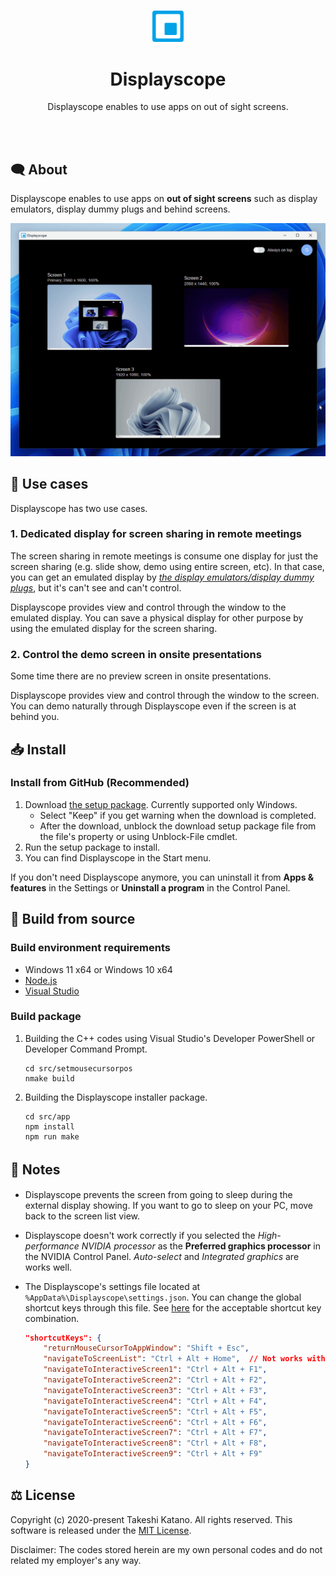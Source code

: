 <br />

<p align="center"><img src="./media/displayscope.png" width="10%" alt="Displayscope app icon."></p>

<h1 align="center">Displayscope</h1>
<p align="center">Displayscope enables to use apps on out of sight screens.</p>

<br /><br />

## 🗨 About

Displayscope enables to use apps on <strong>out of sight screens</strong> such as display emulators, display dummy plugs and behind screens.

![Displayscope demo animation](https://raw.githubusercontent.com/tksh164/whatnot/main/displayscope/media/displayscope-demo.gif)

## 🎯 Use cases

Displayscope has two use cases.

### 1. Dedicated display for screen sharing in remote meetings

The screen sharing in remote meetings is consume one display for just the screen sharing (e.g. slide show, demo using entire screen, etc). In that case, you can get an emulated display by *[the display emulators/display dummy plugs](https://www.amazon.com/s?k=Display+Emulator)*, but it's can't see and can't control.

Displayscope provides view and control through the window to the emulated display. You can save a physical display for other purpose by using the emulated display for the screen sharing.

### 2. Control the demo screen in onsite presentations

Some time there are no preview screen in onsite presentations.

Displayscope provides view and control through the window to the screen. You can demo naturally through Displayscope even if the screen is at behind you.

## 📥 Install

### Install from GitHub (Recommended)

1. Download [the setup package](https://github.com/tksh164/displayscope/releases/latest). Currently supported only Windows.
    - Select "Keep" if you get warning when the download is completed.
    - After the download, unblock the download setup package file from the file's property or using Unblock-File cmdlet.
2. Run the setup package to install.
3. You can find Displayscope in the Start menu.

If you don't need Displayscope anymore, you can uninstall it from **Apps & features** in the Settings or **Uninstall a program** in the Control Panel.

<!--
### Install from Microsoft Store

You can install [Displayscope](https://apps.microsoft.com/store/detail/displayscope/XP9LZC3BDC1CG2) from Microsoft Store.
-->

## 🔨 Build from source

### Build environment requirements

- Windows 11 x64 or Windows 10 x64
- [Node.js](https://nodejs.org/)
- [Visual Studio](https://visualstudio.microsoft.com/)

### Build package

1. Building the C++ codes using Visual Studio's Developer PowerShell or Developer Command Prompt.

    ```
    cd src/setmousecursorpos
    nmake build
    ```

2. Building the Displayscope installer package.

    ```
    cd src/app
    npm install
    npm run make
    ```

## 📃 Notes　

- Displayscope prevents the screen from going to sleep during the external display showing. If you want to go to sleep on your PC, move back to the screen list view.
- Displayscope doesn't work correctly if you selected the *High-performance NVIDIA processor* as the **Preferred graphics processor** in the NVIDIA Control Panel. *Auto-select* and *Integrated graphics* are works well.
- The Displayscope's settings file located at `%AppData%\Displayscope\settings.json`. You can change the global shortcut keys through this file. See [here](https://www.electronjs.org/docs/api/accelerator#available-modifiers) for the acceptable shortcut key combination.

    ```json
    "shortcutKeys": {
        "returnMouseCursorToAppWindow": "Shift + Esc",
        "navigateToScreenList": "Ctrl + Alt + Home",  // Not works with v0.24.0. It will support in the future release.
        "navigateToInteractiveScreen1": "Ctrl + Alt + F1",
        "navigateToInteractiveScreen2": "Ctrl + Alt + F2",
        "navigateToInteractiveScreen3": "Ctrl + Alt + F3",
        "navigateToInteractiveScreen4": "Ctrl + Alt + F4",
        "navigateToInteractiveScreen5": "Ctrl + Alt + F5",
        "navigateToInteractiveScreen6": "Ctrl + Alt + F6",
        "navigateToInteractiveScreen7": "Ctrl + Alt + F7",
        "navigateToInteractiveScreen8": "Ctrl + Alt + F8",
        "navigateToInteractiveScreen9": "Ctrl + Alt + F9"
    }
    ```

## ⚖ License

Copyright (c) 2020-present Takeshi Katano. All rights reserved. This software is released under the [MIT License](https://github.com/tksh164/displayscope/blob/master/LICENSE).

Disclaimer: The codes stored herein are my own personal codes and do not related my employer's any way.
